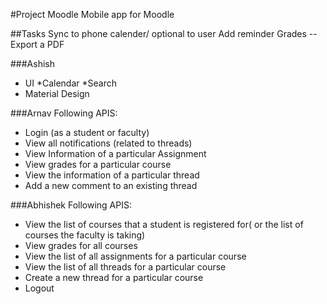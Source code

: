 #Project Moodle
Mobile app for Moodle

##Tasks
Sync to phone calender/ optional to user
Add reminder
Grades -- Export a PDF
    
###Ashish
* UI
    *Calendar
        *Search
* Material Design

###Arnav
Following APIS:
* Login (as a student or faculty)
* View all notifications (related to threads)
* View Information of a particular Assignment
* View grades for a particular course
* View the information of a particular thread
* Add a new comment to an existing thread

###Abhishek
Following APIS:
* View the list of courses that a student is registered for( or the list of courses the faculty is taking)
* View grades for all courses
* View the list of all assignments for a particular course
* View the list of all threads for a particular course
* Create a new thread for a particular course
* Logout